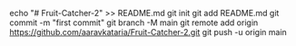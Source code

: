 echo "# Fruit-Catcher-2" >> README.md
git init
git add README.md
git commit -m "first commit"
git branch -M main
git remote add origin https://github.com/aaravkataria/Fruit-Catcher-2.git
git push -u origin main
